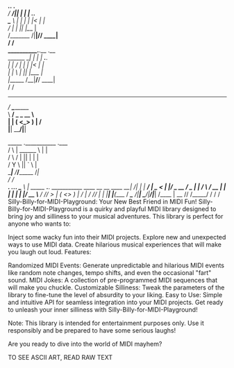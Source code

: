   _________.__.__  .__                                                   
 /   _____/|__|  | |  | ___.__.                                          
 \_____  \ |  |  | |  |<   |  |                                          
 /        \|  |  |_|  |_\___  |                                          
/_______  /|__|____/____/ ____|                                          
        \/              \/                                               
__________.__.__  .__                                                    
\______   \__|  | |  | ___.__.                                           
 |    |  _/  |  | |  |<   |  |                                           
 |    |   \  |  |_|  |_\___  |                                           
 |______  /__|____/____/ ____|                                           
        \/             \/                                                
  _____                                                                  
_/ ____\___________                                                      
\   __\/  _ \_  __ \                                                     
 |  | (  <_> )  | \/                                                     
 |__|  \____/|__|                                                        
                                                                         
   _____  .___________  .___                                             
  /     \ |   \______ \ |   |                                            
 /  \ /  \|   ||    |  \|   |                                            
/    Y    \   ||    `   \   |                                            
\____|__  /___/_______  /___|                                            
        \/            \/                                                 
__________.__                                                     .___._.
\______   \  | _____  ___.__. ___________  ____  __ __  ____    __| _/| |
 |     ___/  | \__  \<   |  |/ ___\_  __ \/  _ \|  |  \/    \  / __ | | |
 |    |   |  |__/ __ \\___  / /_/  >  | \(  <_> )  |  /   |  \/ /_/ |  \|
 |____|   |____(____  / ____\___  /|__|   \____/|____/|___|  /\____ |  __
                    \/\/   /_____/                         \/      \/  \/
Silly-Billy-for-MIDI-Playground: Your New Best Friend in MIDI Fun!
Silly-Billy-for-MIDI-Playground is a quirky and playful MIDI library designed to bring joy and silliness to your musical adventures. This library is perfect for anyone who wants to:

Inject some wacky fun into their MIDI projects.
Explore new and unexpected ways to use MIDI data.
Create hilarious musical experiences that will make you laugh out loud.
Features:

Randomized MIDI Events: Generate unpredictable and hilarious MIDI events like random note changes, tempo shifts, and even the occasional "fart" sound.
MIDI Jokes: A collection of pre-programmed MIDI sequences that will make you chuckle.
Customizable Silliness: Tweak the parameters of the library to fine-tune the level of absurdity to your liking.
Easy to Use: Simple and intuitive API for seamless integration into your MIDI projects.
Get ready to unleash your inner silliness with Silly-Billy-for-MIDI-Playground!

Note: This library is intended for entertainment purposes only. Use it responsibly and be prepared to have some serious laughs!

Are you ready to dive into the world of MIDI mayhem?

TO SEE ASCII ART, READ RAW TEXT
